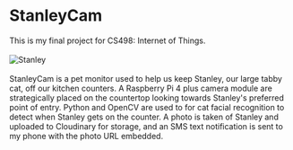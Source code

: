 # StanleyCam
This is my final project for CS498: Internet of Things.<br><br>
![Stanley](https://res.cloudinary.com/dc3kwd5bv/image/upload/v1621225434/qt6lzuh4kemfwbi2tdjx.jpg) <br><br>
StanleyCam is a pet monitor used to help us keep Stanley, our large tabby cat, off our kitchen counters. A Raspberry Pi 4 plus camera module are strategically placed on the countertop looking towards Stanley's preferred point of entry. Python and OpenCV are used to for cat facial recognition to detect when Stanley gets on the counter. A photo is taken of Stanley and uploaded to Cloudinary for storage, and an SMS text notification is sent to my phone with the photo URL embedded.
